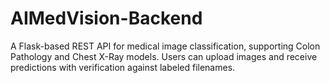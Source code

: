 # AIMedVision-Backend
A Flask-based REST API for medical image classification, supporting Colon Pathology and Chest X-Ray models. Users can upload images and receive predictions with verification against labeled filenames.
